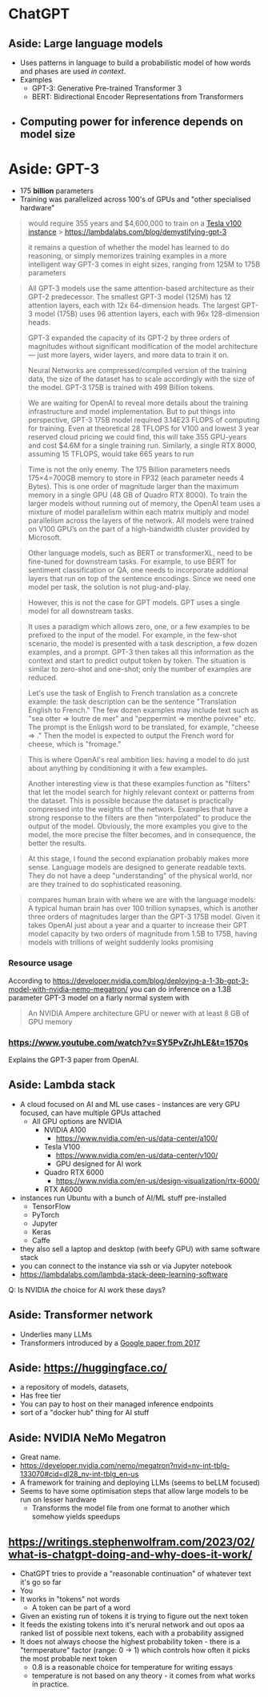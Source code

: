 # ChatGPT

## Aside: Large language models

- Uses patterns in language to build a probabilistic model of how words and
  phases are used _in context_.
- Examples
    - GPT-3: Generative Pre-trained Transformer 3
    - BERT: Bidirectional Encoder Representations from Transformers
- ## Computing power for inference depends on model size

# Aside: GPT-3

- 175 **billion** parameters
- Training was parallelized across 100's of GPUs and "other specialised
  hardware"

> would require 355 years and $4,600,000 to train on a
> [Tesla v100 instance](https://lambdalabs.com/service/gpu-cloud) >
> https://lambdalabs.com/blog/demystifying-gpt-3
>
> it remains a question of whether the model has learned to do reasoning, or
> simply memorizes training examples in a more intelligent way GPT-3 comes in
> eight sizes, ranging from 125M to 175B parameters

> All GPT-3 models use the same attention-based architecture as their GPT-2
> predecessor. The smallest GPT-3 model (125M) has 12 attention layers, each
> with 12x 64-dimension heads. The largest GPT-3 model (175B) uses 96 attention
> layers, each with 96x 128-dimension heads.
>
> GPT-3 expanded the capacity of its GPT-2 by three orders of magnitudes without
> significant modification of the model architecture — just more layers, wider
> layers, and more data to train it on.
>
> Neural Networks are compressed/compiled version of the training data, the size
> of the dataset has to scale accordingly with the size of the model. GPT-3 175B
> is trained with 499 Billion tokens.

> We are waiting for OpenAI to reveal more details about the training
> infrastructure and model implementation. But to put things into perspective,
> GPT-3 175B model required 3.14E23 FLOPS of computing for training. Even at
> theoretical 28 TFLOPS for V100 and lowest 3 year reserved cloud pricing we
> could find, this will take 355 GPU-years and cost $4.6M for a single training
> run. Similarly, a single RTX 8000, assuming 15 TFLOPS, would take 665 years to
> run

> Time is not the only enemy. The 175 Billion parameters needs 175×4=700GB
> memory to store in FP32 (each parameter needs 4 Bytes). This is one order of
> magnitude larger than the maximum memory in a single GPU (48 GB of Quadro RTX
> 8000). To train the larger models without running out of memory, the OpenAI
> team uses a mixture of model parallelism within each matrix multiply and model
> parallelism across the layers of the network. All models were trained on V100
> GPU’s on the part of a high-bandwidth cluster provided by Microsoft.

> Other language models, such as BERT or transformerXL, need to be fine-tuned
> for downstream tasks. For example, to use BERT for sentiment classification or
> QA, one needs to incorporate additional layers that run on top of the sentence
> encodings. Since we need one model per task, the solution is not
> plug-and-play.

> However, this is not the case for GPT models. GPT uses a single model for all
> downstream tasks.

> It uses a paradigm which allows zero, one, or a few examples to be prefixed to
> the input of the model. For example, in the few-shot scenario, the model is
> presented with a task description, a few dozen examples, and a prompt. GPT-3
> then takes all this information as the context and start to predict output
> token by token. The situation is similar to zero-shot and one-shot; only the
> number of examples are reduced.

> Let's use the task of English to French translation as a concrete example: the
> task description can be the sentence "Translation English to French." The few
> dozen examples may include text such as "sea otter => loutre de mer" and
> "peppermint => menthe poivree" etc. The prompt is the Enligsh word to be
> translated, for example, "cheese => ." Then the model is expected to output
> the French word for cheese, which is "fromage."

> This is where OpenAI's real ambition lies: having a model to do just about
> anything by conditioning it with a few examples.
>
> Another interesting view is that these examples function as "filters" that let
> the model search for highly relevant context or patterns from the dataset.
> This is possible because the dataset is practically compressed into the
> weights of the network. Examples that have a strong response to the filters
> are then "interpolated" to produce the output of the model. Obviously, the
> more examples you give to the model, the more precise the filter becomes, and
> in consequence, the better the results.

> At this stage, I found the second explanation probably makes more sense.
> Language models are designed to generate readable texts. They do not have a
> deep "understanding" of the physical world, nor are they trained to do
> sophisticated reasoning.

> compares human brain with where we are with the language models: A typical
> human brain has over 100 trillion synapses, which is another three orders of
> magnitudes larger than the GPT-3 175B model. Given it takes OpenAI just about
> a year and a quarter to increase their GPT model capacity by two orders of
> magnitude from 1.5B to 175B, having models with trillions of weight suddenly
> looks promising

### Resource usage

According to
https://developer.nvidia.com/blog/deploying-a-1-3b-gpt-3-model-with-nvidia-nemo-megatron/
you can do inference on a 1.3B parameter GPT-3 model on a fiarly normal system
with

> An NVIDIA Ampere architecture GPU or newer with at least 8 GB of GPU memory

### https://www.youtube.com/watch?v=SY5PvZrJhLE&t=1570s

Explains the GPT-3 paper from OpenAI.

## Aside: Lambda stack

- A cloud focused on AI and ML use cases - instances are very GPU focused, can
  have multiple GPUs attached
    - All GPU options are NVIDIA
        - NVIDIA A100
            - https://www.nvidia.com/en-us/data-center/a100/
        - Tesla V100
            - https://www.nvidia.com/en-us/data-center/v100/
            - GPU designed for AI work
        - Quadro RTX 6000
            - https://www.nvidia.com/en-us/design-visualization/rtx-6000/
        - RTX A6000
- instances run Ubuntu with a bunch of AI/ML stuff pre-installed
    - TensorFlow
    - PyTorch
    - Jupyter
    - Keras
    - Caffe
- they also sell a laptop and desktop (with beefy GPU) with same software stack
- you can connect to the instance via ssh or via Jupyter notebook
- https://lambdalabs.com/lambda-stack-deep-learning-software

Q: Is NVIDIA _the_ choice for AI work these days?

## Aside: Transformer network

- Underlies many LLMs
- Transformers introduced by a
  [Google paper from 2017](https://arxiv.org/abs/1706.03762)

## Aside: https://huggingface.co/

- a repository of models, datasets,
- Has free tier
- You can pay to host on their managed inference endpoints
- sort of a "docker hub" thing for AI stuff

## Aside: NVIDIA NeMo Megatron

- Great name.
- https://developer.nvidia.com/nemo/megatron?nvid=nv-int-tblg-133070#cid=dl28_nv-int-tblg_en-us
- A framework for training and deploying LLMs (seems to beLLM focused)
- Seems to have some optimisation steps that allow large models to be run on
  lesser hardware
    - Transforms the model file from one format to another which somehow yields
      speedups

## https://writings.stephenwolfram.com/2023/02/what-is-chatgpt-doing-and-why-does-it-work/

- ChatGPT tries to provide a "reasonable continuation" of whatever text it's go
  so far
- You
- It works in "tokens" not words
    - A token can be part of a word
- Given an existing run of tokens it is trying to figure out the next token
- It feeds the existing tokens into it's nerural network and out opos aa ranked
  list of possible next tokens, each with a probability assigned
- It does not always choose the highest probability token - there is a
  "termperature" factor (range: 0 -> 1) which controls how often it picks the
  most probable next token
    - 0.8 is a reasonable choice for temperature for writing essays
    - temperature is not based on any theory - it comes from what works in
      practice.
